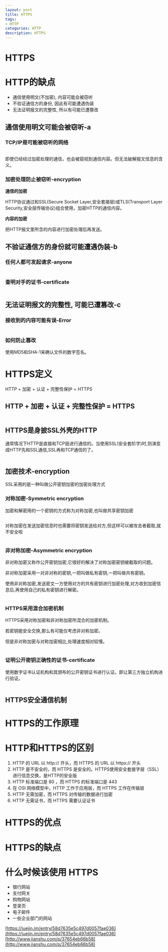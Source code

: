 ```yaml
---
layout: post
title: HTTPS
tags:
- HTTP
categories: HTTP
description: HTTPS
---
```


# HTTPS


# HTTP的缺点

- 通信使用明文(不加密), 内容可能会被窃听  
- 不验证通信方的身份, 因此有可能遭遇伪装  
- 无法证明报文的完整性, 所以有可能已遭篡改  

## 通信使用明文可能会被窃听-a

### TCP/IP是可能被窃听的网络

<div class="rd">
    <img src="/assets/images/2017/10-11-12/10-31-7.png" alt="">
</div>

即使已经经过加密处理的通信，也会被窥视到通信内容。但无法破解报文信息的含义。

### 加密处理防止被窃听-encryption

**通信的加密**

HTTP协议通过和SSL(Secure Socket Layer,安全套接层)或TLS(Transport Layer Security,安全层传输协议)组合使用，加密HTTP的通信内容。

**内容的加密**

把HTTP报文里所含的内容进行加密处理后再发送。

## 不验证通信方的身份就可能遭遇伪装-b

### 任何人都可发起请求-anyone

<div class="rd">
    <img src="/assets/images/2017/10-11-12/10-31-8.png" alt="">
</div>

### 查明对手的证书-certificate

<div class="rd">
    <img src="/assets/images/2017/10-11-12/10-31-9.png" alt="">
</div>

## 无法证明报文的完整性, 可能已遭篡改-c

### 接收到的内容可能有误-Error

<div class="rd">
    <img src="/assets/images/2017/10-11-12/10-31-10.png" alt="">
</div>

### 如何防止篡改

使用MD5和SHA-1来确认文件的数字签名。


# HTTPS定义


HTTP + 加密 + 认证 + 完整性保护 = HTTPS


## HTTP + 加密 + 认证 + 完整性保护 = HTTPS

<div class="rd">
    <img src="/assets/images/2017/10-11-12/10-31-11.png" alt="">
</div>

## HTTPS是身披SSL外壳的HTTP

通常情况下HTTP是直接和TCP层进行通信的。当使用SSL(安全套阶字)时,则演变成HTTP先和SSL通信,SSL再和TCP通信的了。

<div class="rd">
    <img src="/assets/images/2017/10-11-12/10-31-12.png" alt="">
</div>

## 加密技术-encryption

SSL采用的是一种叫做公开密钥加密的加密处理方式

### 对称加密-Symmetric encryption

加密和解密用的一个密钥的方式称为对称加密,也叫做共享密钥加密

<div class="rd">
    <img src="/assets/images/2017/10-11-12/10-31-12.png" alt="">
</div>

对称加密在发送加密信息时也需要将密钥发送给对方,但这样可以被攻击者截取,就不安全啦

<div class="rd">
    <img src="/assets/images/2017/10-11-12/10-31-14.png" alt="">
</div>

### 非对称加密-Asymmetric encryption

非对称加密又称作公开密钥加密,它很好的解决了对称加密密钥被截取的问题。

非对称加密采用一对非对称的密钥,一把叫做私有密钥,一把叫做共有密钥。

使用非对称加密,发送密文一方使用对方的共有密钥进行加密处理,对方收到加密信息后,再使用自己的私有密钥进行解密。

<div class="rd">
    <img src="/assets/images/2017/10-11-12/10-31-15.png" alt="">
</div>

### HTTPS采用混合加密机制

HTTPS采用对称加密和非对称加密所混合的加密机制。

若密钥能安全交换,那么有可能仅考虑非对称加密。

但是非对称加密与对称加密相比,处理速度相对较慢。

<div class="rd">
    <img src="/assets/images/2017/10-11-12/10-31-16.png" alt="">
</div>

### 证明公开密钥正确性的证书-certificate

使用数字证书认证机构和其颁布的公开密钥证书进行认证。即让第三方独立机构进行验证。

<div class="rd">
    <img src="/assets/images/2017/10-11-12/10-31-17.png" alt="">
</div>

## HTTPS安全通信机制

# HTTPS的工作原理

# HTTP和HTTPS的区别

1. HTTP 的 URL 以 http:// 开头，而 HTTPS 的 URL 以 https:// 开头  
2. HTTP 是不安全的，而 HTTPS 是安全的。HTTPS使用安全套接字层（SSL）进行信息交换，是HTTP的安全版  
3. HTTP 标准端口是 80 ，而 HTTPS 的标准端口是 443  
4. 在 OSI 网络模型中，HTTP 工作于应用层，而 HTTPS 工作在传输层  
5. HTTP 无需加密，而 HTTPS 对传输的数据进行加密  
6. HTTP 无需证书，而 HTTPS 需要认证证书  

# HTTPS的优点


# HTTPS的缺点


# 什么时候该使用 HTTPS

- 银行网站  
- 支付网关  
- 购物网站  
- 登录页  
- 电子邮件  
- 一些企业部门的网站  






[https://juejin.im/entry/58d7635e5c497d0057fae036](https://juejin.im/entry/58d7635e5c497d0057fae036)
[http://www.jianshu.com/p/37654eb66b58](http://www.jianshu.com/p/37654eb66b58)